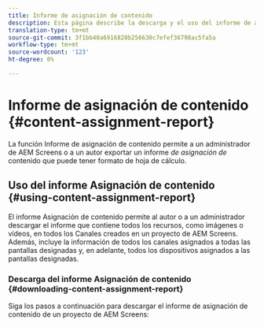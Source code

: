 ```yaml
---
title: Informe de asignación de contenido
description: Esta página describe la descarga y el uso del informe de asignación de contenido.
translation-type: tm+mt
source-git-commit: 3f1bb40a6916820b256630c7efef36798ac5fa5a
workflow-type: tm+mt
source-wordcount: '123'
ht-degree: 0%

---
```



# Informe de asignación de contenido {#content-assignment-report}

La función Informe de asignación de contenido permite a un administrador de AEM Screens o a un autor exportar un informe *de asignación de* contenido que puede tener formato de hoja de cálculo.

## Uso del informe Asignación de contenido {#using-content-assignment-report}

El informe Asignación de contenido permite al autor o a un administrador descargar el informe que contiene todos los recursos, como imágenes o vídeos, en todos los Canales creados en un proyecto de AEM Screens. Además, incluye la información de todos los canales asignados a todas las pantallas designadas y, en adelante, todos los dispositivos asignados a las pantallas designadas.

### Descarga del informe Asignación de contenido {#downloading-content-assignment-report}

Siga los pasos a continuación para descargar el informe de asignación de contenido de un proyecto de AEM Screens:


